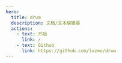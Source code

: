 ```yaml
---
hero:
  title: drum
  description: 文档/文本编辑器
  actions:
    - text: 开始
      link: /
    - text: Github
      link: https://github.com/lxzmo/drum
---
```


